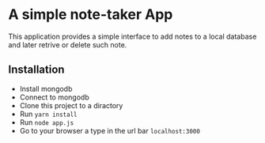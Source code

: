 # A simple note-taker App
This application provides a simple interface to add notes to a local database and later retrive or delete such note.
## Installation
* Install mongodb
* Connect to mongodb
* Clone this project to a diractory
* Run `yarn install`
* Run `node app.js` 
* Go to your browser a type in the url bar `localhost:3000`


